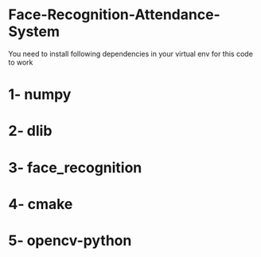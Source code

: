 # Face-Recognition-Attendance-System
You need to install following dependencies in your virtual env for this code to work
# 1- numpy
# 2- dlib
# 3- face_recognition
# 4- cmake
# 5- opencv-python
